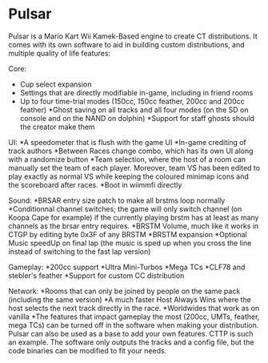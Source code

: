 # Pulsar

Pulsar is a Mario Kart Wii Kamek-Based engine to create CT distributions. It comes with its own software to aid in building custom distributions, and multiple quality of life features:

Core:
- Cup select expansion
- Settings that are directly modifiable in-game, including in friend rooms
- Up to four time-trial modes (150cc, 150cc feather, 200cc and 200cc feather)
*Ghost saving on all tracks and all four modes (on the SD on console and on the NAND on dolphin)
*Support for staff ghosts should the creator make them

UI:
*A speedometer that is flush with the game UI
*In-game crediting of track authors
*Between Races change combo, which has its own UI along with a randomize button
*Team selection, where the host of a room can manually set the team of each player. Moreover, team VS has been edited to play exactly as normal VS while keeping the coloured minimap icons and the scoreboard after races.
*Boot in wiimmfi directly

Sound:
*BRSAR entry size patch to make all brstms loop normally
*Conditionnal channel switches; the game will only switch channel (on Koopa Cape for example) if the currently playing brstm has at least as many channels as the brsar entry requires.
*BRSTM Volume, much like it works in CTGP by editing byte 0x3F of any BRSTM
*BRSTM expansion
*Optional Music speedUp on final lap (the music is sped up when you cross the line instead of switching to the fast lap version)

Gameplay:
*200cc support
*Ultra Mini-Turbos
*Mega TCs
*CLF78 and stebler's feather
*Support for custom CC distribution

Network:
*Rooms that can only be joined by people on the same pack (including the same version)
*A much faster Host Always Wins where the host selects the next track directly in the race.
*Worldwides that work as on vanilla
*The features that impact gameplay the most (200cc, UMTs, feather, mega TCs) can be turned off in the software when making your distribution. Pulsar can also be used as a base to add your own features. CTTP is such an example. The software only outputs the tracks and a config file, but the code binaries can be modified to fit your needs.
